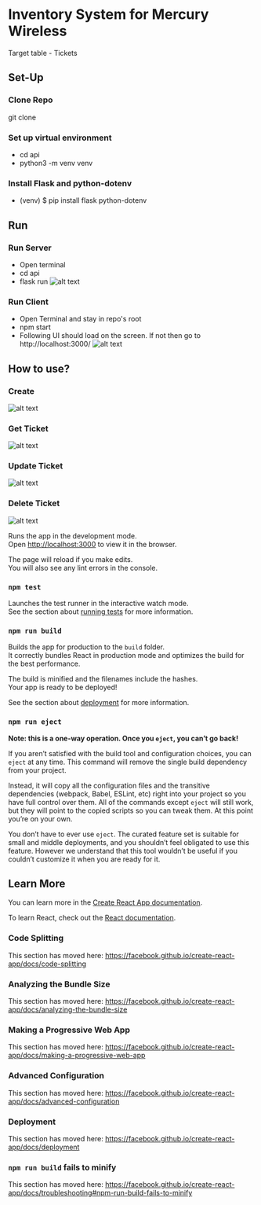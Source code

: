 # Inventory System for Mercury Wireless
Target table - Tickets

## Set-Up

### Clone Repo
git clone <repo>
### Set up virtual environment
  - cd api
  - python3 -m venv venv
### Install Flask and python-dotenv
  - (venv) $ pip install flask python-dotenv

## Run
### Run Server
- Open terminal
- cd api
- flask run
![alt text](https://github.com/komalsorte/Inventory-System-for-Mercury-Wireless/blob/master/img/server.png)
### Run Client
- Open Terminal and stay in repo's root
- npm start
- Following UI should load on the screen. If not then go to http://localhost:3000/
![alt text](https://github.com/komalsorte/Inventory-System-for-Mercury-Wireless/blob/master/img/homePage.png)

## How to use?
### Create
![alt text](https://github.com/komalsorte/Inventory-System-for-Mercury-Wireless/blob/master/img/homePage.png)

### Get Ticket
![alt text](https://github.com/komalsorte/Inventory-System-for-Mercury-Wireless/blob/master/img/homePage.png)

### Update Ticket
![alt text](https://github.com/komalsorte/Inventory-System-for-Mercury-Wireless/blob/master/img/homePage.png)

### Delete Ticket
![alt text](https://github.com/komalsorte/Inventory-System-for-Mercury-Wireless/blob/master/img/homePage.png)

  

Runs the app in the development mode.<br />
Open [http://localhost:3000](http://localhost:3000) to view it in the browser.

The page will reload if you make edits.<br />
You will also see any lint errors in the console.

### `npm test`

Launches the test runner in the interactive watch mode.<br />
See the section about [running tests](https://facebook.github.io/create-react-app/docs/running-tests) for more information.

### `npm run build`

Builds the app for production to the `build` folder.<br />
It correctly bundles React in production mode and optimizes the build for the best performance.

The build is minified and the filenames include the hashes.<br />
Your app is ready to be deployed!

See the section about [deployment](https://facebook.github.io/create-react-app/docs/deployment) for more information.

### `npm run eject`

**Note: this is a one-way operation. Once you `eject`, you can’t go back!**

If you aren’t satisfied with the build tool and configuration choices, you can `eject` at any time. This command will remove the single build dependency from your project.

Instead, it will copy all the configuration files and the transitive dependencies (webpack, Babel, ESLint, etc) right into your project so you have full control over them. All of the commands except `eject` will still work, but they will point to the copied scripts so you can tweak them. At this point you’re on your own.

You don’t have to ever use `eject`. The curated feature set is suitable for small and middle deployments, and you shouldn’t feel obligated to use this feature. However we understand that this tool wouldn’t be useful if you couldn’t customize it when you are ready for it.

## Learn More

You can learn more in the [Create React App documentation](https://facebook.github.io/create-react-app/docs/getting-started).

To learn React, check out the [React documentation](https://reactjs.org/).

### Code Splitting

This section has moved here: https://facebook.github.io/create-react-app/docs/code-splitting

### Analyzing the Bundle Size

This section has moved here: https://facebook.github.io/create-react-app/docs/analyzing-the-bundle-size

### Making a Progressive Web App

This section has moved here: https://facebook.github.io/create-react-app/docs/making-a-progressive-web-app

### Advanced Configuration

This section has moved here: https://facebook.github.io/create-react-app/docs/advanced-configuration

### Deployment

This section has moved here: https://facebook.github.io/create-react-app/docs/deployment

### `npm run build` fails to minify

This section has moved here: https://facebook.github.io/create-react-app/docs/troubleshooting#npm-run-build-fails-to-minify
